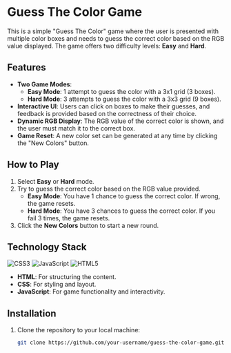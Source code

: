 # Guess The Color Game

This is a simple "Guess The Color" game where the user is presented with multiple color boxes and needs to guess the correct color based on the RGB value displayed. The game offers two difficulty levels: **Easy** and **Hard**.

## Features

* **Two Game Modes**:
  - **Easy Mode**: 1 attempt to guess the color with a 3x1 grid (3 boxes).
  - **Hard Mode**: 3 attempts to guess the color with a 3x3 grid (9 boxes).
* **Interactive UI**: Users can click on boxes to make their guesses, and feedback is provided based on the correctness of their choice.
* **Dynamic RGB Display**: The RGB value of the correct color is shown, and the user must match it to the correct box.
* **Game Reset**: A new color set can be generated at any time by clicking the "New Colors" button.
  
## How to Play

1. Select **Easy** or **Hard** mode.
2. Try to guess the correct color based on the RGB value provided.
   - **Easy Mode**: You have 1 chance to guess the correct color. If wrong, the game resets.
   - **Hard Mode**: You have 3 chances to guess the correct color. If you fail 3 times, the game resets.
3. Click the **New Colors** button to start a new round.

## Technology Stack
![CSS3](https://img.shields.io/badge/css3-%231572B6.svg?style=for-the-badge&logo=css3&logoColor=white)  ![JavaScript](https://img.shields.io/badge/javascript-%23323330.svg?style=for-the-badge&logo=javascript&logoColor=%23F7DF1E) ![HTML5](https://img.shields.io/badge/html5-%23E34F26.svg?style=for-the-badge&logo=html5&logoColor=white)
* **HTML**: For structuring the content.
* **CSS**: For styling and layout.
* **JavaScript**: For game functionality and interactivity.

## Installation

1. Clone the repository to your local machine:
   ```bash
   git clone https://github.com/your-username/guess-the-color-game.git
